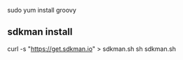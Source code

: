 sudo yum install groovy


sdkman install
--------------
curl -s "https://get.sdkman.io" > sdkman.sh
sh sdkman.sh

